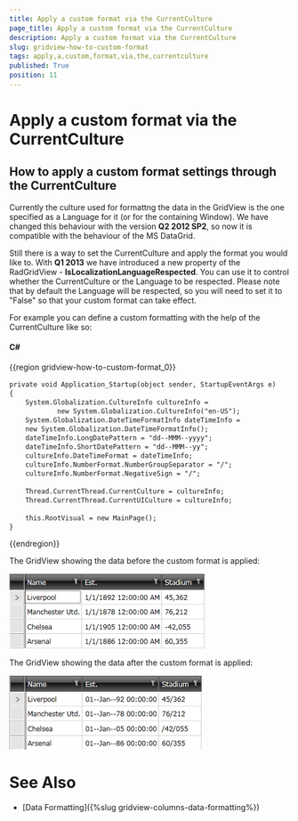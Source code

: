 ```yaml
---
title: Apply a custom format via the CurrentCulture
page_title: Apply a custom format via the CurrentCulture
description: Apply a custom format via the CurrentCulture
slug: gridview-how-to-custom-format
tags: apply,a,custom,format,via,the,currentculture
published: True
position: 11
---
```


# Apply a custom format via the CurrentCulture


## How to apply a custom format settings through the CurrentCulture

Currently the culture used for formattng the data in the GridView is the one specified as a Language for it (or for the containing Window). We have changed this behaviour with the version __Q2 2012 SP2__, so now it is compatible with the behaviour of the MS DataGrid. 

Still there is a way to set the CurrentCulture and apply the format you would like to. With __Q1 2013__ we have introduced a new property of the RadGridView - __IsLocalizationLanguageRespected__. You can use it to control whether the CurrentCulture or the Language to be respected. Please note that by default the Language will be respected, so you will need to set it to "False" so that your custom format can take effect.
        
For example you can define a custom formatting with the help of the CurrentCulture like so:

#### __C#__

{{region gridview-how-to-custom-format_0}}

	private void Application_Startup(object sender, StartupEventArgs e)
	{
		System.Globalization.CultureInfo cultureInfo =
				new System.Globalization.CultureInfo("en-US");
		System.Globalization.DateTimeFormatInfo dateTimeInfo =
		new System.Globalization.DateTimeFormatInfo();
		dateTimeInfo.LongDatePattern = "dd--MMM--yyyy";
		dateTimeInfo.ShortDatePattern = "dd--MMM--yy";
		cultureInfo.DateTimeFormat = dateTimeInfo;
		cultureInfo.NumberFormat.NumberGroupSeparator = "/";
		cultureInfo.NumberFormat.NegativeSign = "/";
	
		Thread.CurrentThread.CurrentCulture = cultureInfo;
		Thread.CurrentThread.CurrentUICulture = cultureInfo;
	
		this.RootVisual = new MainPage();
	}
{{endregion}}

The GridView showing the data before the custom format is applied:
        
![gridview customformat before](images/gridview_customformat_before.png)

The GridView showing the data after the custom format is applied:

![gridview customformat after](images/gridview_customformat_after.png)

# See Also

 * [Data Formatting]({%slug gridview-columns-data-formatting%})
